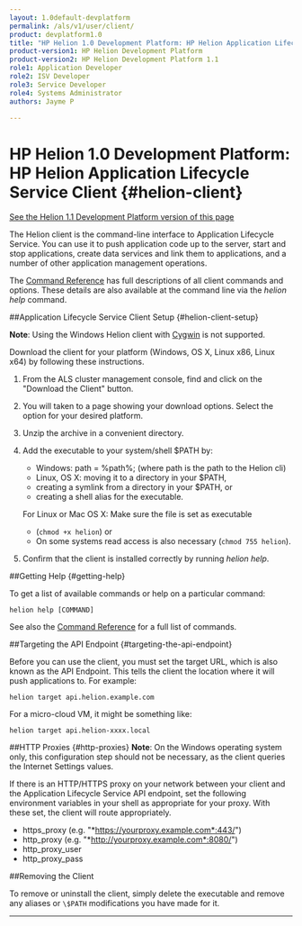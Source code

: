 ```yaml
---
layout: 1.0default-devplatform
permalink: /als/v1/user/client/
product: devplatform1.0
title: "HP Helion 1.0 Development Platform: HP Helion Application Lifecycle Service Client "
product-version1: HP Helion Development Platform
product-version2: HP Helion Development Platform 1.1
role1: Application Developer 
role2: ISV Developer
role3: Service Developer
role4: Systems Administrator
authors: Jayme P

---
```

<!--PUBLISHED-->

# HP Helion 1.0 Development Platform: HP Helion Application Lifecycle Service Client {#helion-client}

[See the Helion 1.1 Development Platform version of this page](/helion/devplatform/1.1/als/user/client/)


The Helion client is the command-line interface
to Application Lifecycle Service. You can use it to push application code up to the server,
start and stop applications, create data services and link them to
applications, and a number of other application management operations.

The [Command Reference](/als/v1/user/reference/client-ref/#command-ref-client) has full descriptions of all client commands and options. These details are also available at the command line via the *helion help* command.

##Application Lifecycle Service Client Setup {#helion-client-setup}

**Note**: Using the Windows Helion client with
[Cygwin](http://www.cygwin.com/) is not supported.

Download the client for your platform (Windows, OS X, Linux x86,
    Linux x64) by following these instructions.

1. From the ALS cluster management console, find and click on the "Download the Client" button.
1. You will taken to a page showing your download options. Select the option for your desired platform.
2.  Unzip the archive in a convenient directory.
3.  Add the executable to your system/shell \$PATH by:
	-   Windows: path = %path%; (where path is the path to the Helion cli)
	-   Linux, OS X: moving it to a directory in your \$PATH,
	-   creating a symlink from a directory in your \$PATH, or
	-   creating a shell alias for the executable.

	For Linux or Mac OS X: Make sure the file is set as executable
	- (`chmod +x helion`) or
	- 	On some systems read access is also necessary    (`chmod 755 helion`).

4.  Confirm that the client is installed correctly by running
    *helion help*.

##Getting Help {#getting-help}


To get a list of available commands or help on a particular command:

    helion help [COMMAND]

See also the [Command Reference](/als/v1/user/reference/client-ref/#command-ref-client) for a full
list of commands.

##Targeting the API Endpoint {#targeting-the-api-endpoint}


Before you can use the client, you must set the target URL, which is also known
as the API Endpoint. This tells the client the location where it will push applications to. For example:

    helion target api.helion.example.com

For a micro-cloud VM, it might be something like:

    helion target api.helion-xxxx.local

##HTTP Proxies {#http-proxies}
**Note**: On the Windows operating system only, this configuration step should not be necessary, as the client queries the Internet Settings
values. 

If there is an HTTP/HTTPS proxy on your network between your client and
the Application Lifecycle Service API endpoint, set the following environment variables in
your shell as appropriate for your proxy. With these set, the client will route
appropriately.

-   https\_proxy (e.g. "*https://yourproxy.example.com*:443/")
-   http\_proxy (e.g. "*http://yourproxy.example.com*:8080/")
-   http\_proxy\_user
-   http\_proxy\_pass

##Removing the Client[](#removing-the-client "Permalink to this headline")

To remove or uninstall the client, simply delete the executable and remove any
aliases or `\$PATH` modifications you have made for it.

----

